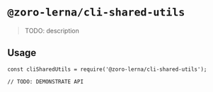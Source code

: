 # `@zoro-lerna/cli-shared-utils`

> TODO: description

## Usage

```
const cliSharedUtils = require('@zoro-lerna/cli-shared-utils');

// TODO: DEMONSTRATE API
```
